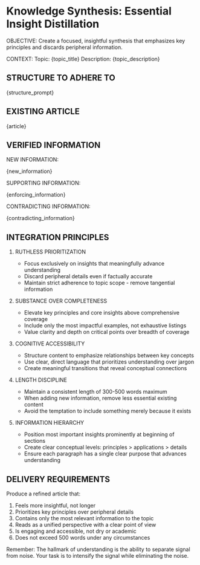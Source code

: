 # Knowledge Synthesis: Essential Insight Distillation

OBJECTIVE: Create a focused, insightful synthesis that emphasizes key principles and discards peripheral information.

CONTEXT:
Topic: {topic_title}
Description: {topic_description}

## STRUCTURE TO ADHERE TO

{structure_prompt}

## EXISTING ARTICLE

{article}


## VERIFIED INFORMATION

NEW INFORMATION:

{new_information}

SUPPORTING INFORMATION:

{enforcing_information}

CONTRADICTING INFORMATION:

{contradicting_information}


## INTEGRATION PRINCIPLES

1. RUTHLESS PRIORITIZATION
   - Focus exclusively on insights that meaningfully advance understanding
   - Discard peripheral details even if factually accurate
   - Maintain strict adherence to topic scope - remove tangential information

2. SUBSTANCE OVER COMPLETENESS
   - Elevate key principles and core insights above comprehensive coverage
   - Include only the most impactful examples, not exhaustive listings
   - Value clarity and depth on critical points over breadth of coverage

3. COGNITIVE ACCESSIBILITY
   - Structure content to emphasize relationships between key concepts
   - Use clear, direct language that prioritizes understanding over jargon
   - Create meaningful transitions that reveal conceptual connections

4. LENGTH DISCIPLINE
   - Maintain a consistent length of 300-500 words maximum
   - When adding new information, remove less essential existing content
   - Avoid the temptation to include something merely because it exists

5. INFORMATION HIERARCHY
   - Position most important insights prominently at beginning of sections
   - Create clear conceptual levels: principles > applications > details
   - Ensure each paragraph has a single clear purpose that advances understanding


## DELIVERY REQUIREMENTS

Produce a refined article that:

1. Feels more insightful, not longer
2. Prioritizes key principles over peripheral details
3. Contains only the most relevant information to the topic
4. Reads as a unified perspective with a clear point of view
5. Is engaging and accessible, not dry or academic
6. Does not exceed 500 words under any circumstances

Remember: The hallmark of understanding is the ability to separate signal from noise. Your task is to intensify the signal while eliminating the noise.

